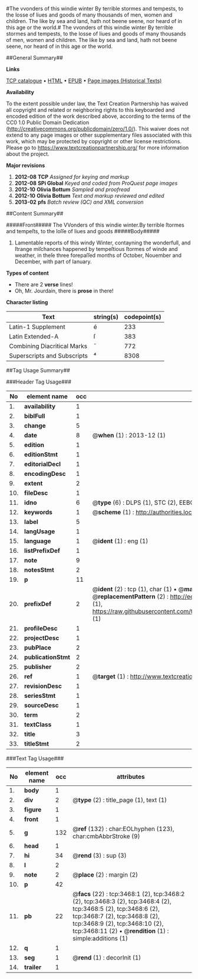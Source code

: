 #The vvonders of this windie winter By terrible stormes and tempests, to the losse of liues and goods of many thousands of men, women and children. The like by sea and land, hath not beene seene, nor heard of in this age or the world.#
The vvonders of this windie winter By terrible stormes and tempests, to the losse of liues and goods of many thousands of men, women and children. The like by sea and land, hath not beene seene, nor heard of in this age or the world.

##General Summary##

**Links**

[TCP catalogue](http://www.ota.ox.ac.uk/tcp/)  • 
[HTML](http://tei.it.ox.ac.uk/tcp/Texts-HTML/free/A15/A15677.html)  • 
[EPUB](http://tei.it.ox.ac.uk/tcp/Texts-EPUB/free/A15/A15677.epub) • 
[Page images (Historical Texts)](https://historicaltexts.jisc.ac.uk/eebo-99839072e)

**Availability**

To the extent possible under law, the Text Creation Partnership has waived all copyright and related or neighboring rights to this keyboarded and encoded edition of the work described above, according to the terms of the CC0 1.0 Public Domain Dedication (http://creativecommons.org/publicdomain/zero/1.0/). This waiver does not extend to any page images or other supplementary files associated with this work, which may be protected by copyright or other license restrictions. Please go to https://www.textcreationpartnership.org/ for more information about the project.

**Major revisions**

1. __2012-08__ __TCP__ *Assigned for keying and markup*
1. __2012-08__ __SPi Global__ *Keyed and coded from ProQuest page images*
1. __2012-10__ __Olivia Bottum__ *Sampled and proofread*
1. __2012-10__ __Olivia Bottum__ *Text and markup reviewed and edited*
1. __2013-02__ __pfs__ *Batch review (QC) and XML conversion*

##Content Summary##

#####Front#####
The VVonders of this windie winter.By terrible ſtormes and tempeſts, to the loſſe of liues and goods
#####Body#####

1. Lamentable reports of this windy Winter, contayning the wonderfull, and ſtrange miſchances happened by tempeſtious ſtormes of winde and weather, in theſe three forepaſſed months of October, Nouember and December, with part of Ianuary.

**Types of content**

  * There are 2 **verse** lines!
  * Oh, Mr. Jourdain, there is **prose** in there!

**Character listing**


|Text|string(s)|codepoint(s)|
|---|---|---|
|Latin-1 Supplement|é|233|
|Latin Extended-A|ſ|383|
|Combining             Diacritical Marks|̄|772|
|Superscripts             and Subscripts|⁴|8308|

##Tag Usage Summary##

###Header Tag Usage###

|No|element name|occ|attributes|
|---|---|---|---|
|1.|__availability__|1||
|2.|__biblFull__|1||
|3.|__change__|5||
|4.|__date__|8| @__when__ (1) : 2013-12 (1)|
|5.|__edition__|1||
|6.|__editionStmt__|1||
|7.|__editorialDecl__|1||
|8.|__encodingDesc__|1||
|9.|__extent__|2||
|10.|__fileDesc__|1||
|11.|__idno__|6| @__type__ (6) : DLPS (1), STC (2), EEBO-CITATION (1), PROQUEST (1), VID (1)|
|12.|__keywords__|1| @__scheme__ (1) : http://authorities.loc.gov/ (1)|
|13.|__label__|5||
|14.|__langUsage__|1||
|15.|__language__|1| @__ident__ (1) : eng (1)|
|16.|__listPrefixDef__|1||
|17.|__note__|9||
|18.|__notesStmt__|2||
|19.|__p__|11||
|20.|__prefixDef__|2| @__ident__ (2) : tcp (1), char (1)  •  @__matchPattern__ (2) : ([0-9\-]+):([0-9IVX]+) (1), (.+) (1)  •  @__replacementPattern__ (2) : http://eebo.chadwyck.com/downloadtiff?vid=$1&page=$2 (1), https://raw.githubusercontent.com/textcreationpartnership/Texts/master/tcpchars.xml#$1 (1)|
|21.|__profileDesc__|1||
|22.|__projectDesc__|1||
|23.|__pubPlace__|2||
|24.|__publicationStmt__|2||
|25.|__publisher__|2||
|26.|__ref__|1| @__target__ (1) : http://www.textcreationpartnership.org/docs/. (1)|
|27.|__revisionDesc__|1||
|28.|__seriesStmt__|1||
|29.|__sourceDesc__|1||
|30.|__term__|2||
|31.|__textClass__|1||
|32.|__title__|3||
|33.|__titleStmt__|2||


###Text Tag Usage###

|No|element name|occ|attributes|
|---|---|---|---|
|1.|__body__|1||
|2.|__div__|2| @__type__ (2) : title_page (1), text (1)|
|3.|__figure__|1||
|4.|__front__|1||
|5.|__g__|132| @__ref__ (132) : char:EOLhyphen (123), char:cmbAbbrStroke (9)|
|6.|__head__|1||
|7.|__hi__|34| @__rend__ (3) : sup (3)|
|8.|__l__|2||
|9.|__note__|2| @__place__ (2) : margin (2)|
|10.|__p__|42||
|11.|__pb__|22| @__facs__ (22) : tcp:3468:1 (2), tcp:3468:2 (2), tcp:3468:3 (2), tcp:3468:4 (2), tcp:3468:5 (2), tcp:3468:6 (2), tcp:3468:7 (2), tcp:3468:8 (2), tcp:3468:9 (2), tcp:3468:10 (2), tcp:3468:11 (2)  •  @__rendition__ (1) : simple:additions (1)|
|12.|__q__|1||
|13.|__seg__|1| @__rend__ (1) : decorInit (1)|
|14.|__trailer__|1||
